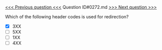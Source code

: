 [<<< Previous question <<<](0271.md)  Question ID#0272.md  [>>> Next question >>>](0273.md) 

Which of the following header codes is used for redirection?

- [x] 3XX
- [ ] 5XX
- [ ] 1XX
- [ ] 4XX
